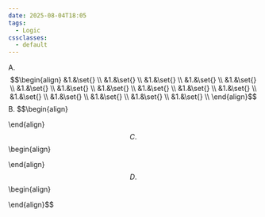 ```yaml
---
date: 2025-08-04T18:05
tags:
  - Logic
cssclasses:
  - default
---
```

A.
$$\begin{align}
&1.&\set{} \\
&1.&\set{} \\
&1.&\set{} \\
&1.&\set{} \\
&1.&\set{} \\
&1.&\set{} \\
&1.&\set{} \\
&1.&\set{} \\
&1.&\set{} \\
&1.&\set{} \\
&1.&\set{} \\
&1.&\set{} \\
&1.&\set{} \\
&1.&\set{} \\
&1.&\set{} \\
&1.&\set{} \\
\end{align}$$
B.
$$\begin{align}

\end{align}$$
C.
$$\begin{align}

\end{align}$$
D.
$$\begin{align}

\end{align}$$